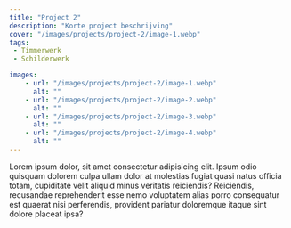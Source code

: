 ```yaml
---
title: "Project 2"
description: "Korte project beschrijving"
cover: "/images/projects/project-2/image-1.webp"
tags:
 - Timmerwerk
 - Schilderwerk

images:
    - url: "/images/projects/project-2/image-1.webp"
      alt: ""
    - url: "/images/projects/project-2/image-2.webp"
      alt: ""
    - url: "/images/projects/project-2/image-3.webp"
      alt: ""
    - url: "/images/projects/project-2/image-4.webp"
      alt: ""
---
```


Lorem ipsum dolor, sit amet consectetur adipisicing elit. Ipsum odio quisquam
dolorem culpa ullam dolor at molestias fugiat quasi natus officia totam,
cupiditate velit aliquid minus veritatis reiciendis? Reiciendis, recusandae
reprehenderit esse nemo voluptatem alias porro consequatur est quaerat nisi
perferendis, provident pariatur doloremque itaque sint dolore placeat ipsa?
